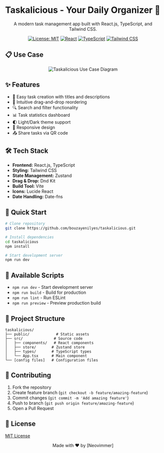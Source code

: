 # Taskalicious - Your Daily Organizer 🚀

<div align="center">

A modern task management app built with React.js, TypeScript, and Tailwind CSS.

[![License: MIT](https://img.shields.io/badge/License-MIT-yellow.svg)](https://opensource.org/licenses/MIT)
[![React](https://img.shields.io/badge/React-20232A?style=flat&logo=react&logoColor=61DAFB)](https://reactjs.org/)
[![TypeScript](https://img.shields.io/badge/TypeScript-007ACC?style=flat&logo=typescript&logoColor=white)](https://www.typescriptlang.org/)
[![Tailwind CSS](https://img.shields.io/badge/Tailwind_CSS-38B2AC?style=flat&logo=tailwind-css&logoColor=white)](https://tailwindcss.com/)

</div>

## 📋 Use Case

<div align="center">
    <img src="./assets/usecase.svg" alt="Taskalicious Use Case Diagram" />
</div>

## ✨ Features

- 📝 Easy task creation with titles and descriptions
- 🔄 Intuitive drag-and-drop reordering
- 🔍 Search and filter functionality
- 📊 Task statistics dashboard
- 🌓 Light/Dark theme support
- 📱 Responsive design
- 📤 Share tasks via QR code

## 🛠️ Tech Stack

- **Frontend:** React.js, TypeScript
- **Styling:** Tailwind CSS
- **State Management:** Zustand
- **Drag & Drop:** Dnd Kit
- **Build Tool:** Vite
- **Icons:** Lucide React
- **Date Handling:** Date-fns

## 🚀 Quick Start

```bash
# Clone repository
git clone https://github.com/bouzayenilyes/taskalicious.git

# Install dependencies
cd taskalicious
npm install

# Start development server
npm run dev
```

## 📜 Available Scripts

- `npm run dev` - Start development server
- `npm run build` - Build for production
- `npm run lint` - Run ESLint
- `npm run preview` - Preview production build

## 📂 Project Structure

```
taskalicious/
├── public/            # Static assets
├── src/              # Source code
│   ├── components/   # React components
│   ├── store/       # Zustand store
│   ├── types/       # TypeScript types
│   └── App.tsx      # Main component
└── [config files]   # Configuration files
```

## 🤝 Contributing

1. Fork the repository
2. Create feature branch (`git checkout -b feature/amazing-feature`)
3. Commit changes (`git commit -m 'Add amazing feature'`)
4. Push to branch (`git push origin feature/amazing-feature`)
5. Open a Pull Request

## 📄 License

[MIT License](LICENSE)

<div align="center">

Made with ❤️ by [Neovimmer]

</div>
